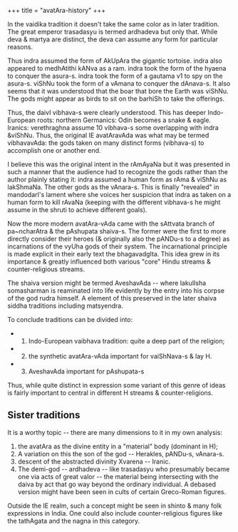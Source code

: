 +++
title = "avatAra-history"
+++

In the vaidika tradition it doesn't take the same color as in later tradition. The great emperor trasadasyu is termed ardhadeva but only that. While deva & martya are distinct, the deva can assume any form for particular reasons.

Thus indra assumed the form of AkUpAra the gigantic tortoise. indra also appeared to medhAtithi kANva as a ram. indra took the form of the hyaena to conquer the asura-s. indra took the form of a gautama v1 to spy on the asura-s. viShNu took the form of a vAmana to conquer the dAnava-s. It also seems that it was understood that the boar that bore the Earth was viShNu. The gods might appear as birds to sit on the barhiSh to take the offerings. 

Thus, the daivI vibhava-s were clearly understood. This has deeper Indo-European roots: northern Germanics: Odin becomes a snake & eagle. Iranics: verethraghna assume 10 vibhava-s some overlapping with indra &viShNu. Thus, the original IE avatAravAda was what may be termed vibhavavAda: the gods taken on many distinct forms (vibhava-s) to accomplish one or another end. 

I believe this was the original intent in the rAmAyaNa but it was presented in such a manner that the audience had to recognize the gods rather than the author plainly stating it: indra assumed a human form as rAma & viShNu as lakShmaNa. The other gods as the vAnara-s. This is finally "revealed" in mandodarI's lament where she voices her suspicion that indra as taken on a human form to kill rAvaNa (keeping with the different vibhava-s he might assume in the shruti to achieve different goals). 

Now the more modern avatAra-vAda came with the sAttvata branch of pa~ncharAtra & the pAshupata shaiva-s. The former were the first to more directly consider their heroes (& originally also the pANDu-s to a degree) as incarnations of the vyUha gods of their system. The incarnational principle is made explicit in their early text the bhagavadgIta. This idea grew in its importance &
greatly influenced both various "core" Hindu streams & counter-religious streams. 

The shaiva version might be termed AveshavAda -- where lakulIsha somasharman is reaminated into life evidently by the entry into his corpse of the god rudra himself. A element of this preserved in the later shaiva siddha traditions including matsyendra. 

To conclude traditions can be divided into: 

- 1) Indo-European vaibhava tradition: quite a deep part of the religion; 
- 2) the synthetic avatAra-vAda important for vaiShNava-s & lay H. 
- 3) AveshavAda important for pAshupata-s

Thus, while quite distinct in expression some variant of this genre of ideas is fairly important to central in different H streams & counter-religions.

## Sister traditions
It is a worthy topic -- there are many dimensions to it in my own analysis: 

1. the avatAra as the divine entity in a "material" body (dominant in H); 
2. A variation on this the son of the god -- Herakles, pANDu-s, vAnara-s. 
3. descent of the abstracted divinity Xvarena -- Iranic.
4. The demi-god -- ardhadeva -- like trasadasyu who presumably became one via acts of great valor -- the material being intersecting with the daiva by act that go way beyond the ordinary individual. A debased version might have been seen in cults of certain Greco-Roman figures.

Outside the IE realm, such a concept might be seen in shinto & many folk expressions in India. One could also include counter-religious figures like the tathAgata and the nagna in this category.
